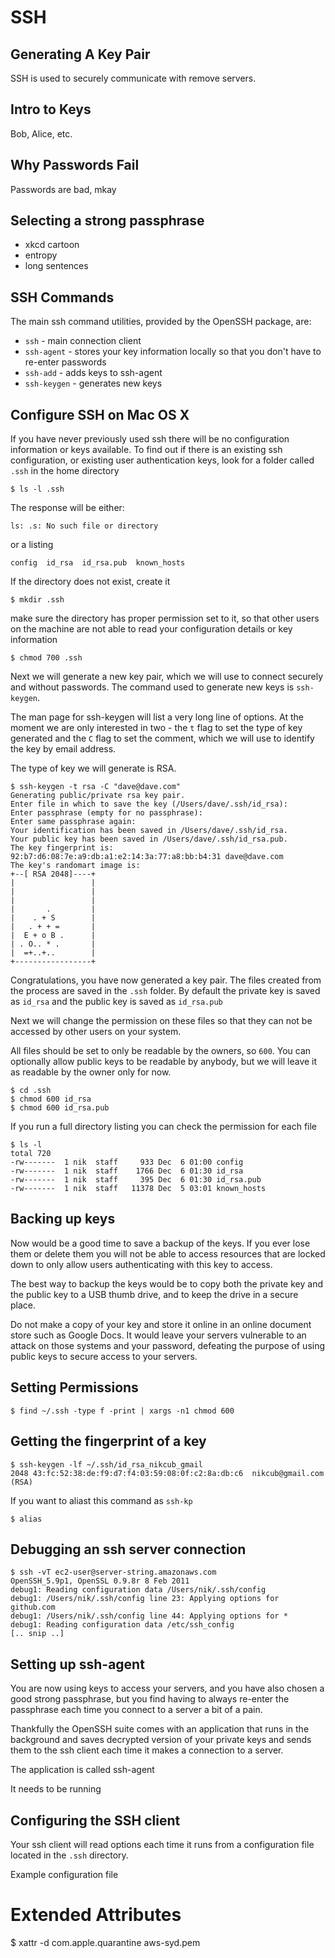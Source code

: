 # SSH

## Generating A Key Pair

SSH is used to securely communicate with remove servers.

## Intro to Keys

Bob, Alice, etc.

## Why Passwords Fail

Passwords are bad, mkay

## Selecting a strong passphrase

 * xkcd cartoon
 * entropy
 * long sentences

## SSH Commands

The main ssh command utilities, provided by the OpenSSH package, are:

   * `ssh` - main connection client
   * `ssh-agent` - stores your key information locally so that you don't have to re-enter passwords
   * `ssh-add` - adds keys to ssh-agent
   * `ssh-keygen` - generates new keys

## Configure SSH on Mac OS X

If you have never previously used ssh there will be no configuration information or keys available. To find out if there is an existing ssh configuration, or existing user authentication keys, look for a folder called `.ssh` in the home directory

    $ ls -l .ssh

The response will be either:

    ls: .s: No such file or directory

or a listing

    config  id_rsa  id_rsa.pub  known_hosts

If the directory does not exist, create it

    $ mkdir .ssh

make sure the directory has proper permission set to it, so that other users on the machine are not able to read your configuration details or key information

    $ chmod 700 .ssh

Next we will generate a new key pair, which we will use to connect securely and without passwords. The command used to generate new keys is `ssh-keygen`.

The man page for ssh-keygen will list a very long line of options. At the moment we are only interested in two - the `t` flag to set the type of key generated and the `C` flag to set the comment, which we will use to identify the key by email address.

The type of key we will generate is RSA.

    $ ssh-keygen -t rsa -C "dave@dave.com"
    Generating public/private rsa key pair.
    Enter file in which to save the key (/Users/dave/.ssh/id_rsa): 
    Enter passphrase (empty for no passphrase): 
    Enter same passphrase again: 
    Your identification has been saved in /Users/dave/.ssh/id_rsa.
    Your public key has been saved in /Users/dave/.ssh/id_rsa.pub.
    The key fingerprint is:
    92:b7:d6:08:7e:a9:db:a1:e2:14:3a:77:a8:bb:b4:31 dave@dave.com
    The key's randomart image is:
    +--[ RSA 2048]----+
    |                 |
    |                 |
    |                 |
    |       .         |
    |    . + S        |
    |   . + + =       |
    |  E + o B .      |
    | . O.. * .       |
    |  =+..+..        |
    +-----------------+

Congratulations, you have now generated a key pair. The files created from the process are saved in the `.ssh` folder. By default the private key is saved as `id_rsa` and the public key is saved as `id_rsa.pub`

Next we will change the permission on these files so that they can not be accessed by other users on your system.

All files should be set to only be readable by the owners, so `600`. You can optionally allow public keys to be readable by anybody, but we will leave it as readable by the owner only for now.

    $ cd .ssh
    $ chmod 600 id_rsa
    $ chmod 600 id_rsa.pub

If you run a full directory listing you can check the permission for each file

    $ ls -l
    total 720
    -rw-------  1 nik  staff     933 Dec  6 01:00 config
    -rw-------  1 nik  staff    1766 Dec  6 01:30 id_rsa
    -rw-------  1 nik  staff     395 Dec  6 01:30 id_rsa.pub
    -rw-------  1 nik  staff   11378 Dec  5 03:01 known_hosts

## Backing up keys

Now would be a good time to save a backup of the keys. If you ever lose them or delete them you will not be able to access resources that are locked down to only allow users authenticating with this key to access.

The best way to backup the keys would be to copy both the private key and the public key to a USB thumb drive, and to keep the drive in a secure place.

Do not make a copy of your key and store it online in an online document store such as Google Docs. It would leave your servers vulnerable to an attack on those systems and your password, defeating the purpose of using public keys to secure access to your servers.

## Setting Permissions

    $ find ~/.ssh -type f -print | xargs -n1 chmod 600

## Getting the fingerprint of a key

    $ ssh-keygen -lf ~/.ssh/id_rsa_nikcub_gmail
    2048 43:fc:52:38:de:f9:d7:f4:03:59:08:0f:c2:8a:db:c6  nikcub@gmail.com (RSA)

If you want to aliast this command as `ssh-kp`

    $ alias 


## Debugging an ssh server connection

    $ ssh -vT ec2-user@server-string.amazonaws.com
    OpenSSH_5.9p1, OpenSSL 0.9.8r 8 Feb 2011
    debug1: Reading configuration data /Users/nik/.ssh/config
    debug1: /Users/nik/.ssh/config line 23: Applying options for github.com
    debug1: /Users/nik/.ssh/config line 44: Applying options for *
    debug1: Reading configuration data /etc/ssh_config
    [.. snip ..]

## Setting up ssh-agent

You are now using keys to access your servers, and you have also chosen a good strong passphrase, but you find having to always re-enter the passphrase each time you connect to a server a bit of a pain.

Thankfully the OpenSSH suite comes with an application that runs in the background and saves decrypted version of your private keys and sends them to the ssh client each time it makes a connection to a server.

The application is called ssh-agent 

It needs to be running 

## Configuring the SSH client

Your ssh client will read options each time it runs from a configuration file located in the `.ssh` directory.

Example configuration file

# Extended Attributes

 $ xattr -d com.apple.quarantine aws-syd.pem

